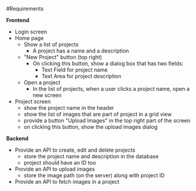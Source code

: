 #Requirements

**Frontend**
* Login screen
* Home page
  - Show a list of projects
    - A project has a name and a description
  - "New Project" button (top right)
    - On clicking this button, show a dialog box that has two fields:
      - Text Field for project name
      - Text Area for project description
  - Open a project
    - In the list of projects, when a user clicks a project name, open a new screen
* Project screen
  - show the project name in the header
  - show the list of images that are part of project in a grid view
  - provide a button "Upload Images" in the top right part of the screen
  - on clicking this button, show the upload images dialog

**Backend**
* Provide an API to create, edit and delete projects
  - store the project name and description in the database
  - project should have an ID too
* Provide an API to upload images
  - store the image path (on the server) along with project ID
* Provide an API to fetch images in a project
  
